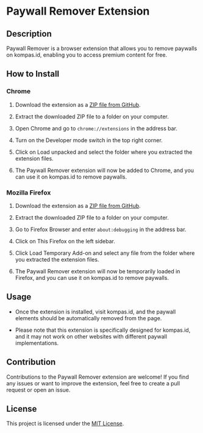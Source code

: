# Paywall Remover Extension

## Description

Paywall Remover is a browser extension that allows you to remove paywalls on kompas.id, enabling you to access premium content for free.

## How to Install

### Chrome

1. Download the extension as a [ZIP file from GitHub](https://github.com/arsyakaukabi/bypass-paywall-kompas/archive/refs/heads/main.zip).

2. Extract the downloaded ZIP file to a folder on your computer.

3. Open Chrome and go to `chrome://extensions` in the address bar.

4. Turn on the Developer mode switch in the top right corner.

5. Click on Load unpacked and select the folder where you extracted the extension files.

6. The Paywall Remover extension will now be added to Chrome, and you can use it on kompas.id to remove paywalls.

### Mozilla Firefox

1. Download the extension as a [ZIP file from GitHub](https://github.com/arsyakaukabi/bypass-paywall-kompas/archive/refs/heads/main.zip).

2. Extract the downloaded ZIP file to a folder on your computer.

3. Go to Firefox Browser and enter `about:debugging` in the address bar.

4. Click on This Firefox on the left sidebar.

5. Click Load Temporary Add-on and select any file from the folder where you extracted the extension files.

6. The Paywall Remover extension will now be temporarily loaded in Firefox, and you can use it on kompas.id to remove paywalls.

## Usage

- Once the extension is installed, visit kompas.id, and the paywall elements should be automatically removed from the page.

- Please note that this extension is specifically designed for kompas.id, and it may not work on other websites with different paywall implementations.

## Contribution

Contributions to the Paywall Remover extension are welcome! If you find any issues or want to improve the extension, feel free to create a pull request or open an issue.

## License

This project is licensed under the [MIT License](LICENSE).
